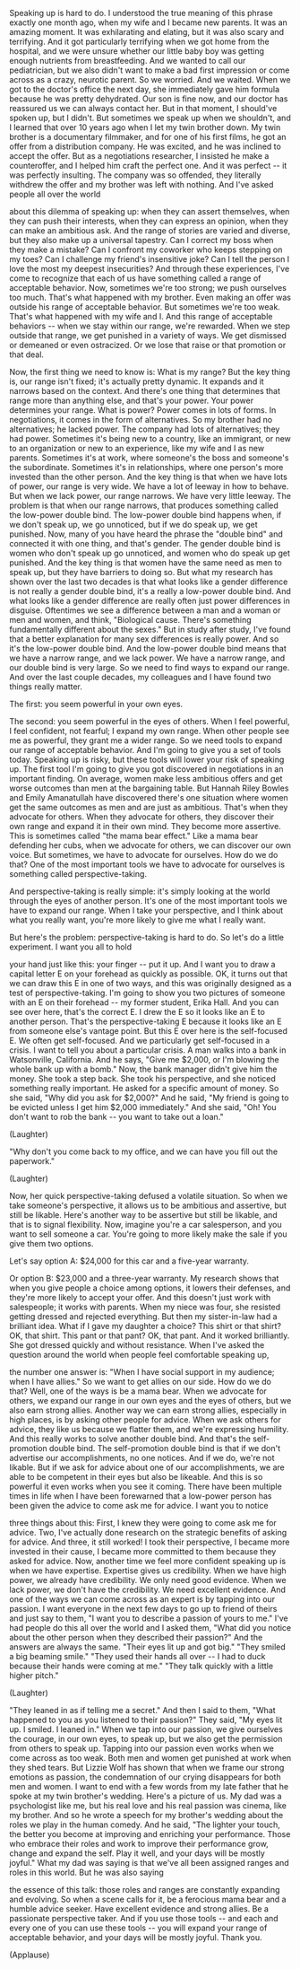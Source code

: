 
Speaking up is hard to do.
I understood the true meaning
of this phrase exactly one month ago,
when my wife and I became new parents.
It was an amazing moment.
It was exhilarating and elating,
but it was also scary and terrifying.
And it got particularly terrifying
when we got home from the hospital,
and we were unsure
whether our little baby boy was getting
enough nutrients from breastfeeding.
And we wanted to call our pediatrician,
but we also didn&#39;t want
to make a bad first impression
or come across as a crazy,
neurotic parent.
So we worried.
And we waited.
When we got to the doctor&#39;s office
the next day,
she immediately gave him formula
because he was pretty dehydrated.
Our son is fine now,
and our doctor has reassured us
we can always contact her.
But in that moment,
I should&#39;ve spoken up, but I didn&#39;t.
But sometimes we speak up
when we shouldn&#39;t,
and I learned that over 10 years ago
when I let my twin brother down.
My twin brother
is a documentary filmmaker,
and for one of his first films,
he got an offer
from a distribution company.
He was excited,
and he was inclined to accept the offer.
But as a negotiations researcher,
I insisted he make a counteroffer,
and I helped him craft the perfect one.
And it was perfect --
it was perfectly insulting.
The company was so offended,
they literally withdrew the offer
and my brother was left with nothing.
And I&#39;ve asked people all over the world

about this dilemma of speaking up:
when they can assert themselves,
when they can push their interests,
when they can express an opinion,
when they can make an ambitious ask.
And the range of stories
are varied and diverse,
but they also make up
a universal tapestry.
Can I correct my boss
when they make a mistake?
Can I confront my coworker
who keeps stepping on my toes?
Can I challenge my friend&#39;s
insensitive joke?
Can I tell the person I love the most
my deepest insecurities?
And through these experiences,
I&#39;ve come to recognize
that each of us have something called
a range of acceptable behavior.
Now, sometimes we&#39;re too strong;
we push ourselves too much.
That&#39;s what happened with my brother.
Even making an offer was outside
his range of acceptable behavior.
But sometimes we&#39;re too weak.
That&#39;s what happened with my wife and I.
And this range of acceptable behaviors --
when we stay within our range,
we&#39;re rewarded.
When we step outside that range,
we get punished in a variety of ways.
We get dismissed or demeaned
or even ostracized.
Or we lose that raise
or that promotion or that deal.

Now, the first thing we need to know is:
What is my range?
But the key thing is,
our range isn&#39;t fixed;
it&#39;s actually pretty dynamic.
It expands and it narrows
based on the context.
And there&#39;s one thing that determines
that range more than anything else,
and that&#39;s your power.
Your power determines your range.
What is power?
Power comes in lots of forms.
In negotiations, it comes
in the form of alternatives.
So my brother had no alternatives;
he lacked power.
The company had lots of alternatives;
they had power.
Sometimes it&#39;s being new
to a country, like an immigrant,
or new to an organization
or new to an experience,
like my wife and I as new parents.
Sometimes it&#39;s at work,
where someone&#39;s the boss
and someone&#39;s the subordinate.
Sometimes it&#39;s in relationships,
where one person&#39;s more invested
than the other person.
And the key thing is that when
we have lots of power,
our range is very wide.
We have a lot of leeway in how to behave.
But when we lack power, our range narrows.
We have very little leeway.
The problem is that when
our range narrows,
that produces something called
the low-power double bind.
The low-power double bind happens
when, if we don&#39;t speak up,
we go unnoticed,
but if we do speak up, we get punished.
Now, many of you have heard
the phrase the &quot;double bind&quot;
and connected it with one thing,
and that&#39;s gender.
The gender double bind is women
who don&#39;t speak up go unnoticed,
and women who do speak up get punished.
And the key thing is that women have
the same need as men to speak up,
but they have barriers to doing so.
But what my research has shown
over the last two decades
is that what looks
like a gender difference
is not really a gender double bind,
it&#39;s a really a low-power double bind.
And what looks like a gender difference
are really often just power
differences in disguise.
Oftentimes we see a difference
between a man and a woman
or men and women,
and think, &quot;Biological cause.
There&#39;s something fundamentally different
about the sexes.&quot;
But in study after study,
I&#39;ve found that a better explanation
for many sex differences
is really power.
And so it&#39;s the low-power double bind.
And the low-power double bind
means that we have a narrow range,
and we lack power.
We have a narrow range,
and our double bind is very large.
So we need to find ways
to expand our range.
And over the last couple decades,
my colleagues and I have found
two things really matter.

The first: you seem powerful
in your own eyes.

The second: you seem powerful
in the eyes of others.
When I feel powerful,
I feel confident, not fearful;
I expand my own range.
When other people see me as powerful,
they grant me a wider range.
So we need tools to expand
our range of acceptable behavior.
And I&#39;m going to give you
a set of tools today.
Speaking up is risky,
but these tools will lower
your risk of speaking up.
The first tool I&#39;m going to give you
got discovered in negotiations
in an important finding.
On average, women make
less ambitious offers
and get worse outcomes than men
at the bargaining table.
But Hannah Riley Bowles
and Emily Amanatullah have discovered
there&#39;s one situation
where women get the same outcomes as men
and are just as ambitious.
That&#39;s when they advocate for others.
When they advocate for others,
they discover their own range
and expand it in their own mind.
They become more assertive.
This is sometimes called
&quot;the mama bear effect.&quot;
Like a mama bear defending her cubs,
when we advocate for others,
we can discover our own voice.
But sometimes, we have
to advocate for ourselves.
How do we do that?
One of the most important tools
we have to advocate for ourselves
is something called perspective-taking.

And perspective-taking is really simple:
it&#39;s simply looking at the world
through the eyes of another person.
It&#39;s one of the most important tools
we have to expand our range.
When I take your perspective,
and I think about what you really want,
you&#39;re more likely to give me
what I really want.

But here&#39;s the problem:
perspective-taking is hard to do.
So let&#39;s do a little experiment.
I want you all to hold

your hand just like this:
your finger -- put it up.
And I want you to draw
a capital letter E on your forehead
as quickly as possible.
OK, it turns out that we can
draw this E in one of two ways,
and this was originally designed
as a test of perspective-taking.
I&#39;m going to show you two pictures
of someone with an E on their forehead --
my former student, Erika Hall.
And you can see over here,
that&#39;s the correct E.
I drew the E so it looks like
an E to another person.
That&#39;s the perspective-taking E
because it looks like an E
from someone else&#39;s vantage point.
But this E over here
is the self-focused E.
We often get self-focused.
And we particularly get
self-focused in a crisis.
I want to tell you
about a particular crisis.
A man walks into a bank
in Watsonville, California.
And he says, &quot;Give me $2,000,
or I&#39;m blowing the whole bank
up with a bomb.&quot;
Now, the bank manager
didn&#39;t give him the money.
She took a step back.
She took his perspective,
and she noticed something
really important.
He asked for a specific amount of money.
So she said,
&quot;Why did you ask for $2,000?&quot;
And he said, &quot;My friend
is going to be evicted
unless I get him $2,000 immediately.&quot;
And she said, &quot;Oh! You don&#39;t want
to rob the bank --
you want to take out a loan.&quot;

(Laughter)

&quot;Why don&#39;t you come back to my office,
and we can have you
fill out the paperwork.&quot;

(Laughter)

Now, her quick perspective-taking
defused a volatile situation.
So when we take someone&#39;s perspective,
it allows us to be ambitious
and assertive, but still be likable.
Here&#39;s another way to be assertive
but still be likable,
and that is to signal flexibility.
Now, imagine you&#39;re a car salesperson,
and you want to sell someone a car.
You&#39;re going to more likely make the sale
if you give them two options.

Let&#39;s say option A:
$24,000 for this car
and a five-year warranty.

Or option B:
$23,000 and a three-year warranty.
My research shows that when you give
people a choice among options,
it lowers their defenses,
and they&#39;re more likely
to accept your offer.
And this doesn&#39;t just
work with salespeople;
it works with parents.
When my niece was four,
she resisted getting dressed
and rejected everything.
But then my sister-in-law
had a brilliant idea.
What if I gave my daughter a choice?
This shirt or that shirt? OK, that shirt.
This pant or that pant? OK, that pant.
And it worked brilliantly.
She got dressed quickly
and without resistance.
When I&#39;ve asked the question
around the world
when people feel comfortable speaking up,

the number one answer is:
&quot;When I have social support
in my audience; when I have allies.&quot;
So we want to get allies on our side.
How do we do that?
Well, one of the ways is be a mama bear.
When we advocate for others,
we expand our range in our own eyes
and the eyes of others,
but we also earn strong allies.
Another way we can earn strong allies,
especially in high places,
is by asking other people for advice.
When we ask others for advice,
they like us because we flatter them,
and we&#39;re expressing humility.
And this really works to solve
another double bind.
And that&#39;s the self-promotion double bind.
The self-promotion double bind
is that if we don&#39;t advertise
our accomplishments,
no one notices.
And if we do, we&#39;re not likable.
But if we ask for advice
about one of our accomplishments,
we are able to be competent
in their eyes but also be likeable.
And this is so powerful
it even works when you see it coming.
There have been multiple times in life
when I have been forewarned
that a low-power person has been given
the advice to come ask me for advice.
I want you to notice

three things about this:
First, I knew they were going
to come ask me for advice.
Two, I&#39;ve actually done research
on the strategic benefits
of asking for advice.
And three, it still worked!
I took their perspective,
I became more invested in their cause,
I became more committed to them
because they asked for advice.
Now, another time we feel
more confident speaking up
is when we have expertise.
Expertise gives us credibility.
When we have high power,
we already have credibility.
We only need good evidence.
When we lack power,
we don&#39;t have the credibility.
We need excellent evidence.
And one of the ways
we can come across as an expert
is by tapping into our passion.
I want everyone in the next few days
to go up to friend of theirs
and just say to them,
&quot;I want you to describe
a passion of yours to me.&quot;
I&#39;ve had people do this all over the world
and I asked them,
&quot;What did you notice
about the other person
when they described their passion?&quot;
And the answers are always the same.
&quot;Their eyes lit up and got big.&quot;
&quot;They smiled a big beaming smile.&quot;
&quot;They used their hands all over --
I had to duck because their
hands were coming at me.&quot;
&quot;They talk quickly
with a little higher pitch.&quot;

(Laughter)

&quot;They leaned in
as if telling me a secret.&quot;
And then I said to them,
&quot;What happened to you
as you listened to their passion?&quot;
They said, &quot;My eyes lit up.
I smiled.
I leaned in.&quot;
When we tap into our passion,
we give ourselves the courage,
in our own eyes, to speak up,
but we also get the permission
from others to speak up.
Tapping into our passion even works
when we come across as too weak.
Both men and women get punished
at work when they shed tears.
But Lizzie Wolf has shown that when
we frame our strong emotions as passion,
the condemnation of our crying
disappears for both men and women.
I want to end with a few words
from my late father
that he spoke at my twin
brother&#39;s wedding.
Here&#39;s a picture of us.
My dad was a psychologist like me,
but his real love and his real
passion was cinema,
like my brother.
And so he wrote a speech
for my brother&#39;s wedding
about the roles we play
in the human comedy.
And he said, &quot;The lighter your touch,
the better you become at improving
and enriching your performance.
Those who embrace their roles
and work to improve their performance
grow, change and expand the self.
Play it well,
and your days will be mostly joyful.&quot;
What my dad was saying
is that we&#39;ve all been assigned
ranges and roles in this world.
But he was also saying

the essence of this talk:
those roles and ranges are constantly
expanding and evolving.
So when a scene calls for it,
be a ferocious mama bear
and a humble advice seeker.
Have excellent evidence and strong allies.
Be a passionate perspective taker.
And if you use those tools --
and each and every one of you
can use these tools --
you will expand your range
of acceptable behavior,
and your days will be mostly joyful.
Thank you.

(Applause)

